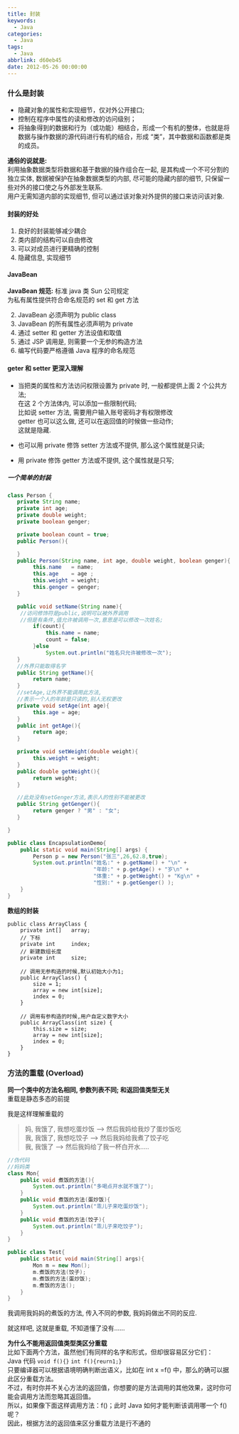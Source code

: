```yaml
---
title: 封装
keywords:
  - Java
categories:
  - Java
tags:
  - Java
abbrlink: d60eb45
date: 2012-05-26 00:00:00
---
```


### 什么是封装

- 隐藏对象的属性和实现细节，仅对外公开接口;
- 控制在程序中属性的读和修改的访问级别；
- 将抽象得到的数据和行为（或功能）相结合，形成一个有机的整体，也就是将数据与操作数据的源代码进行有机的结合，形成 “类”，其中数据和函数都是类的成员。

**通俗的说就是:**  
利用抽象数据类型将数据和基于数据的操作组合在一起, 是其构成一个不可分割的独立实体, 数据被保护在抽象数据类型的内部, 尽可能的隐藏内部的细节, 只保留一些对外的接口使之与外部发生联系.  
用户无需知道内部的实现细节, 但可以通过该对象对外提供的接口来访问该对象.

#### 封装的好处

1. 良好的封装能够减少耦合
2. 类内部的结构可以自由修改
3. 可以对成员进行更精确的控制
4. 隐藏信息, 实现细节

#### JavaBean

**JavaBean 规范:** 标准 java 类 Sun 公司规定  
为私有属性提供符合命名规范的 set 和 get 方法

2. JavaBean 必须声明为 public class
3. JavaBean 的所有属性必须声明为 private
4. 通过 setter 和 getter 方法设值和取值
5. 通过 JSP 调用是, 则需要一个无参的构造方法
6. 编写代码要严格遵循 Java 程序的命名规范

#### geter 和 setter 更深入理解

- 当把类的属性和方法访问权限设置为 private 时, 一般都提供上面 2 个公共方法;  
   在这 2 个方法体内, 可以添加一些限制代码;  
   比如说 setter 方法, 需要用户输入账号密码才有权限修改  
   getter 也可以这么做, 还可以在返回值的时候做一些动作;  
   这就是隐藏.

- 也可以用 private 修饰 setter 方法或不提供, 那么这个属性就是只读;
- 用 private 修饰 getter 方法或不提供, 这个属性就是只写;

##### 一个简单的封装

```java
class Person {
   private String name;
   private int age;
   private double weight;
   private boolean genger;

   private boolean count = true;
   public Person(){

   }
   public Person(String name, int age, double weight, boolean genger){
        this.name   = name;
        this.age    = age ;
        this.weight = weight;
        this.genger = genger;
   }

   public void setName(String name){
    //访问修饰符是public,说明可以被外界调用
    //但是有条件,值允许被调用一次,意思是可以修改一次姓名;
        if(count){
            this.name = name;
            count = false;
        }else
            System.out.println("姓名只允许被修改一次");
   }
   //外界只能取得名字
   public String getName(){
        return name;
   }
   //setAge,让外界不能调用此方法,
   //表示一个人的年龄是只读的,别人无权更改
   private void setAge(int age){
        this.age = age;
   }
   public int getAge(){
        return age;
   }

   private void setWeight(double weight){
        this.weight = weight;
   }
   public double getWeight(){
        return weight;
   }

   //此处没有setGenger方法,表示人的性别不能被更改
   public String getGenger(){
        return genger ? "男" : "女";
   }

}

public class EncapsulationDemo{
    public static void main(String[] args) {
        Person p = new Person("张三",26,62.8,true);
        System.out.println("姓名:" + p.getName() + "\n" +
                           "年龄:" + p.getAge() + "岁\n" +
                           "体重:" + p.getWeight() + "Kg\n" +
                           "性别:" + p.getGenger() );
    }
}
```

**数组的封装**

```
public class ArrayClass {
    private int[]   array;
    // 下标
    private int     index;
    // 新建数组长度
    private int     size;

    // 调用无参构造的时候,默认初始大小为1;
    public ArrayClass() {
        size = 1;
        array = new int[size];
        index = 0;
    }

    // 调用有参构造的时候,用户自定义数字大小
    public ArrayClass(int size) {
        this.size = size;
        array = new int[size];
        index = 0;
    }
}
```

### 方法的重载 (Overload)

**同一个类中的方法名相同, 参数列表不同; 和返回值类型无关**  
重载是静态多态的前提

我是这样理解重载的

> 妈, 我饿了, 我想吃蛋炒饭 –> 然后我妈给我炒了蛋炒饭吃  
> 我, 我饿了, 我想吃饺子 –> 然后我妈给我煮了饺子吃  
> 我, 我饿了 –> 然后我妈给了我一杯白开水…..

```java
//伪代码
//妈妈类
class Mon{
    public void 煮饭的方法(){
        System.out.println("多喝点开水就不饿了");
    }
    public void 煮饭的方法(蛋炒饭){
        System.out.println("乖儿子来吃蛋炒饭");
    }
    public void 煮饭的方法(饺子){
        System.out.println("乖儿子来吃饺子");
    }
}

public class Test{
    public static void main(String[] args){
        Mon m = new Mon();
        m.煮饭的方法(饺子);
        m.煮饭的方法(蛋炒饭);
        m.煮饭的方法();
    }
}
```

我调用我妈妈的煮饭的方法, 传入不同的参数, 我妈妈做出不同的反应.

就这样吧, 这就是重载, 不知道懂了没有……

**为什么不能用返回值类型类区分重载**  
比如下面两个方法，虽然他们有同样的名字和形式，但却很容易区分它们：  
Java 代码 `void f(){}` `int f(){reurn1;}`  
只要编译器可以根据语境明确判断出语义，比如在 int x =f() 中，那么的确可以据此区分重载方法。  
不过，有时你并不关心方法的返回值，你想要的是方法调用的其他效果，这时你可能会调用方法而忽略其返回值。  
所以，如果像下面这样调用方法：f()；此时 Java 如何才能判断该调用哪一个 f() 呢？  
因此，根据方法的返回值来区分重载方法是行不通的
